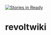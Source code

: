 [![Stories in Ready](https://badge.waffle.io/RadioRevolt/revoltwiki.png?label=ready&title=Ready)](https://waffle.io/RadioRevolt/revoltwiki)
# revoltwiki